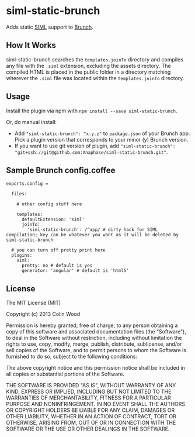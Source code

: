siml-static-brunch
==================

Adds static [SIML](https://github.com/padolsey/SIML) support to [Brunch](http://brunch.io).

How It Works
------------

siml-static-brunch searches the `templates.joinTo` directory and compiles any file with the `.siml` extension, excluding the assets directory. The compiled HTML is placed in the public folder in a directory matching wherever the `.siml` file was located within the `templates.joinTo` directory.

Usage
-----

Install the plugin via npm with `npm install --save siml-static-brunch`.

Or, do manual install:

* Add `"siml-static-brunch": "x.y.z"` to `package.json` of your Brunch app. Pick a plugin version that corresponds to your minor (y) Brunch version.
* If you want to use git version of plugin, add `"siml-static-brunch": "git+ssh://git@github.com:Anaphase/siml-static-brunch.git"`.

Sample Brunch config.coffee
---------------------------

```coffee-script
exports.config =
  
  files:
    
    # other config stuff here
    
    templates:
      defaultExtension: 'siml'
      joinTo:
        'siml-static-brunch': /^app/ # dirty hack for SIML compilation; key can be whatever you want as it will be deleted by siml-static-brunch
  
  # you can turn off pretty print here
  plugins:
    siml:
      pretty: no # default is yes
      generator: 'angular' # default is 'html5'
```

License
-------

The MIT License (MIT)

Copyright (c) 2013 Colin Wood

Permission is hereby granted, free of charge, to any person obtaining a copy
of this software and associated documentation files (the "Software"), to deal
in the Software without restriction, including without limitation the rights
to use, copy, modify, merge, publish, distribute, sublicense, and/or sell
copies of the Software, and to permit persons to whom the Software is
furnished to do so, subject to the following conditions:

The above copyright notice and this permission notice shall be included in
all copies or substantial portions of the Software.

THE SOFTWARE IS PROVIDED "AS IS", WITHOUT WARRANTY OF ANY KIND, EXPRESS OR
IMPLIED, INCLUDING BUT NOT LIMITED TO THE WARRANTIES OF MERCHANTABILITY,
FITNESS FOR A PARTICULAR PURPOSE AND NONINFRINGEMENT. IN NO EVENT SHALL THE
AUTHORS OR COPYRIGHT HOLDERS BE LIABLE FOR ANY CLAIM, DAMAGES OR OTHER
LIABILITY, WHETHER IN AN ACTION OF CONTRACT, TORT OR OTHERWISE, ARISING FROM,
OUT OF OR IN CONNECTION WITH THE SOFTWARE OR THE USE OR OTHER DEALINGS IN
THE SOFTWARE.
